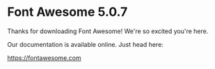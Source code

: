 # Font Awesome 5.0.7

Thanks for downloading Font Awesome! We're so excited you're here.

Our documentation is available online. Just head here:

https://fontawesome.com
